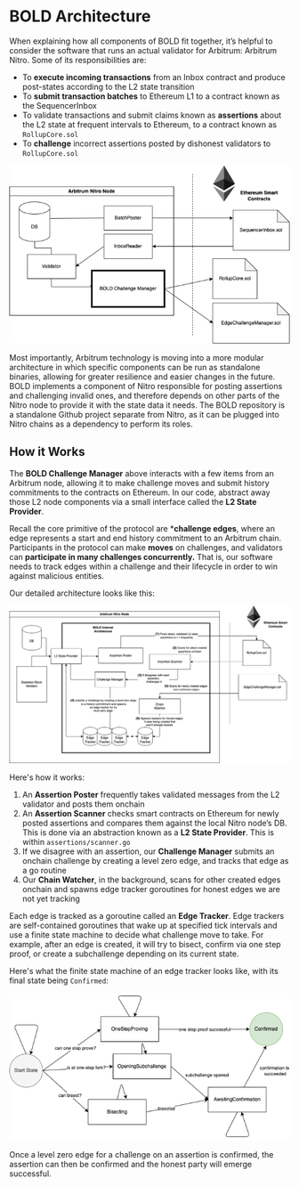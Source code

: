 # BOLD Architecture

When explaining how all components of BOLD fit together, it’s helpful to consider the software that runs an actual validator for Arbitrum: Arbitrum Nitro. Some of its responsibilities are:

- To **execute incoming transactions** from an Inbox contract and produce post-states according to the L2 state transition
- To **submit transaction batches** to Ethereum L1 to a contract known as the SequencerInbox
- To validate transactions and submit claims known as **assertions** about the L2 state at frequent intervals to Ethereum, to a contract known as `RollupCore.sol`
- To **challenge** incorrect assertions posted by dishonest validators to `RollupCore.sol`

![Image](diagrams/nitro-integration.drawio.png)

Most importantly, Arbitrum technology is moving into a more modular architecture in which specific components can be run as standalone binaries, allowing for greater resilience and easier changes in the future. BOLD implements a component of Nitro responsible for posting assertions and challenging invalid ones, and therefore depends on other parts of the Nitro node to provide it with the state data it needs. The BOLD repository is a standalone Github project separate from Nitro, as it can be plugged into Nitro chains as a dependency to perform its roles.

## How it Works

The **BOLD Challenge Manager** above interacts with a few items from an Arbitrum node, allowing it to make challenge moves and submit history commitments to the contracts on Ethereum. In our code, abstract away those L2 node components via a small interface called the **L2 State Provider**. 

Recall the core primitive of the protocol are ***challenge edges**, where an edge represents a start and end history commitment to an Arbitrum chain. Participants in the protocol can make **moves** on challenges, and validators can **participate in many challenges concurrently.** That is, our software needs to track edges within a challenge and their lifecycle in order to win against malicious entities. 

Our detailed architecture looks like this:

![Image](diagrams/bold-internals.drawio.png)

Here's how it works:

1. An **Assertion Poster** frequently takes validated messages from the L2 validator and posts them onchain
2. An **Assertion Scanner** checks smart contracts on Ethereum for newly posted assertions and compares them against the local Nitro node’s DB. This is done via an abstraction known as a **L2 State Provider**. This is within `assertions/scanner.go`
3. If we disagree with an assertion, our **Challenge Manager** submits an onchain challenge by creating a level zero edge, and tracks that edge as a go routine
4. Our **Chain Watcher**, in the background, scans for other created edges onchain and spawns edge tracker goroutines for honest edges we are not yet tracking

Each edge is tracked as a goroutine called an **Edge Tracker**. Edge trackers are self-contained goroutines that wake up at specified tick intervals and use a finite state machine to decide what challenge move to take. For example, after an edge is created, it will try to bisect, confirm via one step proof, or create a subchallenge depending on its current state.

Here's what the finite state machine of an edge tracker looks like, with its final state being `Confirmed`:

![Image](diagrams/edge-tracker-fsm.drawio.png)

Once a level zero edge for a challenge on an assertion is confirmed, the assertion can then be confirmed and the honest party will emerge successful.